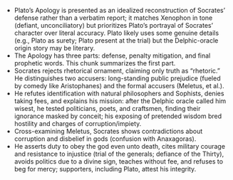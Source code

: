 - Plato’s Apology is presented as an idealized reconstruction of Socrates’ defense rather than a verbatim report; it matches Xenophon in tone (defiant, unconciliatory) but prioritizes Plato’s portrayal of Socrates’ character over literal accuracy. Plato likely uses some genuine details (e.g., Plato as surety; Plato present at the trial) but the Delphic-oracle origin story may be literary.  
- The Apology has three parts: defense, penalty mitigation, and final prophetic words. This chunk summarizes the first part.  
- Socrates rejects rhetorical ornament, claiming only truth as “rhetoric.” He distinguishes two accusers: long-standing public prejudice (fueled by comedy like Aristophanes) and the formal accusers (Meletus, et al.).  
- He refutes identification with natural philosophers and Sophists, denies taking fees, and explains his mission: after the Delphic oracle called him wisest, he tested politicians, poets, and craftsmen, finding their ignorance masked by conceit; his exposing of pretended wisdom bred hostility and charges of corruption/impiety.  
- Cross-examining Meletus, Socrates shows contradictions about corruption and disbelief in gods (confusion with Anaxagoras).  
- He asserts duty to obey the god even unto death, cites military courage and resistance to injustice (trial of the generals; defiance of the Thirty), avoids politics due to a divine sign, teaches without fee, and refuses to beg for mercy; supporters, including Plato, attest his integrity.